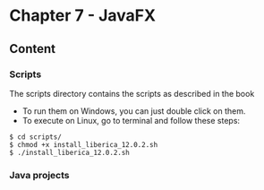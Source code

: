 # Chapter 7 - JavaFX

## Content

### Scripts
The scripts directory contains the scripts as described in the book

* To run them on Windows, you can just double click on them.
* To execute on Linux, go to terminal and follow these steps:

```
$ cd scripts/
$ chmod +x install_liberica_12.0.2.sh
$ ./install_liberica_12.0.2.sh
```

### Java projects

